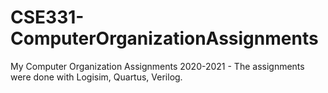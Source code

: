 # CSE331-ComputerOrganizationAssignments
My Computer Organization Assignments 2020-2021 - The assignments were done with Logisim, Quartus, Verilog.
